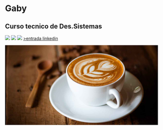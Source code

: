 # Gaby
## Curso tecnico de Des.Sistemas
  <img height="200px" src="https://cdn.jsdelivr.net/gh/devicons/devicon/icons/phalcon/phalcon-original.svg" />  <img height="200px" src="https://cdn.jsdelivr.net/gh/devicons/devicon/icons/phoenix/phoenix-plain.svg" /> <img height="200px" src="https://cdn.jsdelivr.net/gh/devicons/devicon/icons/latex/latex-original.svg" /> 
  <a href="https://br.linkedin.com/"> >entrada linkedin</a>
  
<img src="coffee62.jpg"/>
